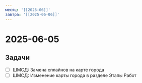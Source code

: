 ```yaml
---
месяц: '[[2025-06]]'
завтра: '[[2025-06-06]]'
---
```


# 2025-06-05

## Задачи

 - [ ] ШМСД: Замена сплайнов на карте города
 - [ ] ШМСД: Изменение карты города в разделе Этапы Работ

